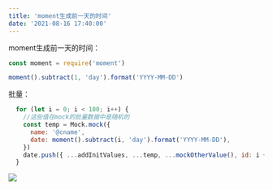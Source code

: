 ```yaml
---
title: 'moment生成前一天的时间'
date: '2021-08-16 17:40:00'
---   
```

moment生成前一天的时间：

```javascript
const moment = require('moment')

moment().subtract(1, 'day').format('YYYY-MM-DD')
```

批量：

```javascript
  for (let i = 0; i < 100; i++) {
    //这些值在mock的批量数据中是随机的
    const temp = Mock.mock({
      name: '@cname',
      date: moment().subtract(i, 'day').format('YYYY-MM-DD'),
    })
    date.push({ ...addInitValues, ...temp, ...mockOtherValue(), id: i + 1 })
  }
```

![](https://img-blog.csdnimg.cn/20210816173958572.png?x-oss-processimage/watermark,type_ZmFuZ3poZW5naGVpdGk,shadow_10,text_aHR0cHM6Ly9ibG9nLmNzZG4ubmV0L3h1dG9uZ2Jhbw,size_16,color_FFFFFF,t_70)